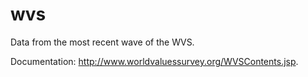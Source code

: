 # wvs
Data from the most recent wave of the WVS.

Documentation: http://www.worldvaluessurvey.org/WVSContents.jsp.
